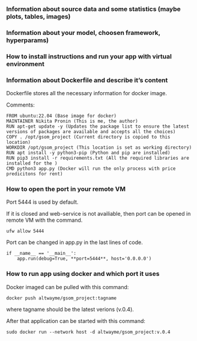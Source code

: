 ### Information about source data and some statistics (maybe plots, tables, images)

### Information about your model, choosen framework, hyperparams) 

### How to install instructions and run your app with virtual environment

### Information about Dockerfile and describe it’s content

Dockerfile stores all the necessary information for docker image.

Comments:

```
FROM ubuntu:22.04 (Base image for docker)
MAINTAINER Nikita Pronin (This is me, the author)
RUN apt-get update -y (Updates the package list to ensure the latest versions of packages are available and accepts all the choices)
COPY . /opt/gsom_project (Current directory is copied to this location)
WORKDIR /opt/gsom_project (This location is set as working directory)
RUN apt install -y python3-pip (Python and pip are installed)
RUN pip3 install -r requirements.txt (All the required libraries are installed for the )
CMD python3 app.py (Docker will run the only process with price predicitons for rent)
```

### How to open the port in your remote VM

Port 5444 is used by default. 

If it is closed and web-service is not availiable, then port can be opened in remote VM with the command.

```
ufw allow 5444
```

Port can be changed in app.py in the last lines of code.

```
if __name__ == '__main__':
    app.run(debug=True, **port=5444**, host='0.0.0.0')
```

### How to run app using docker and which port it uses

Docker imaged can be pulled with this command:

```
docker push altwayme/gsom_project:tagname
```

where tagname should be the latest verions (v.0.4).

After that application can be started with this command:

```
sudo docker run --network host -d altwayme/gsom_project:v.0.4
```
